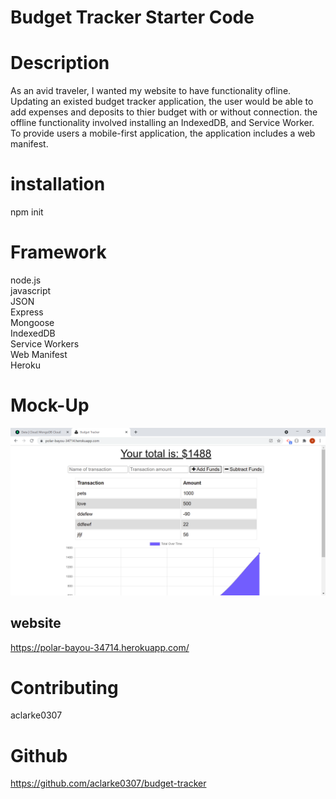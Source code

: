 # Budget Tracker Starter Code

# Description
As an avid traveler, I wanted my website to have functionality ofline. Updating an existed budget tracker application, the user would  be able to add expenses and deposits to thier budget with or without connection. the offline functionality involved installing an IndexedDB, and  Service Worker. To provide users a mobile-first application, the application includes a web manifest. 
# installation
npm init

# Framework
node.js<br>
javascript<br>
JSON<br>
Express<br>
Mongoose<br>
IndexedDB<br>
Service Workers<br>
Web Manifest<br>
Heroku<br>

# Mock-Up
![budgettracker](./assets/images/budgettracker.png)

## website
https://polar-bayou-34714.herokuapp.com/
# Contributing 
aclarke0307  
# Github
https://github.com/aclarke0307/budget-tracker
